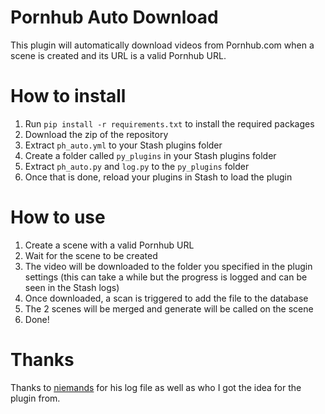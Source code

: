 # Pornhub Auto Download

This plugin will automatically download videos from Pornhub.com when a scene is created and its URL is a valid Pornhub URL.

# How to install

1. Run `pip install -r requirements.txt` to install the required packages
2. Download the zip of the repository
3. Extract `ph_auto.yml` to your Stash plugins folder
4. Create a folder called `py_plugins` in your Stash plugins folder
5. Extract `ph_auto.py` and `log.py` to the `py_plugins` folder
6. Once that is done, reload your plugins in Stash to load the plugin


# How to use

1. Create a scene with a valid Pornhub URL
2. Wait for the scene to be created
3. The video will be downloaded to the folder you specified in the plugin settings (this can take a while but the progress is logged and can be seen in the Stash logs)
4. Once downloaded, a scan is triggered to add the file to the database
5. The 2 scenes will be merged and generate will be called on the scene
6. Done!


# Thanks

Thanks to [niemands](https://github.com/niemands/StashPlugins) for his log file as well as who I got the idea for the plugin from.